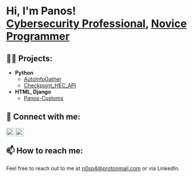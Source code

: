 <h1>Hi, I'm Panos! <br/><a href="https://www.linkedin.com/in/panagiotis-panagiotopoulos/">Cybersecurity Professional</a>, <a href="https://github.com/nihilp">Novice Programmer</a></h1>

<h2>👨‍💻 Projects:</h2>

- <b>Python</b>
  - [AutoInfoGather](https://github.com/nihilp/AutoInfoGather)
  - [Checkpoint_HEC_API](https://github.com/nihilp/Checkpoint_HEC_API)
- <b>HTML, Django</b>
  - [Panos-Customs](https://github.com/nihilp/Panos-Customs)

<h2> 🤳 Connect with me:</h2>

[<img align="left" alt="PanosPngt | LinkedIn" width="22px" src="https://www.svgrepo.com/download/355096/linkedin.svg" />][linkedin]
[<img align="left" alt="PanosPngt | Twitter" width="22px" src="https://www.svgrepo.com/download/475689/twitter-color.svg" />][twitter]

[linkedin]: https://www.linkedin.com/in/panagiotis-panagiotopoulos/
[twitter]: https://twitter.com/PanosPngt
<br>

<h2> 📫 How to reach me: </h2>

Feel free to reach out to me at n0sp4@protonmail.com or via LinkedIn.

<!--
- 🔭 I’m currently working on ...
- 🌱 I’m currently learning ...
- 👯 I’m looking to collaborate on ...
- 🤔 I’m looking for help with ...
- 💬 Ask me about ...
- 📫 How to reach me: ...
-->
